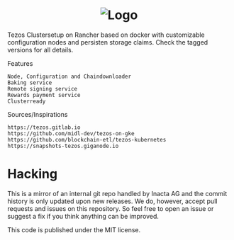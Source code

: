 <span style="display:block;text-align:center">![Logo](https://myxtzwallet.tokengate.io/assets/img/logo.png)</span>
==========

Tezos Clustersetup on Rancher based on docker with customizable configuration nodes and persisten storage claims. Check the tagged versions for all details. 

Features

    Node, Configuration and Chaindownloader
    Baking service
    Remote signing service
    Rewards payment service
    Clusterready

Sources/Inspirations

    https://tezos.gitlab.io
    https://github.com/midl-dev/tezos-on-gke
    https://github.com/blockchain-etl/tezos-kubernetes
    https://snapshots-tezos.giganode.io

Hacking
=======

This is a mirror of an internal git repo handled by Inacta AG
and the commit history is only updated upon new releases.
We do, however, accept pull requests and issues on this repository. So
feel free to open an issue or suggest a fix if you think anything
can be improved.

This code is published under the MIT license.
